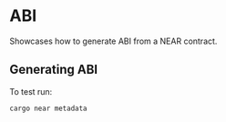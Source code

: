 # ABI

Showcases how to generate ABI from a NEAR contract.

## Generating ABI
To test run:
```bash
cargo near metadata
```

